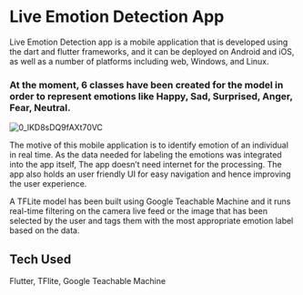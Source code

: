 # Live Emotion Detection App

Live Emotion Detection app is a mobile application that is developed using the dart and flutter frameworks, and it can be deployed on Android and iOS, as well as a number of platforms including web, Windows, and Linux. 

### At the moment, 6 classes have been created for the model in order to represent emotions like Happy, Sad, Surprised, Anger, Fear, Neutral.




 ![0_lKD8sDQ9fAXt70VC](https://user-images.githubusercontent.com/52647836/231678087-e74e4a23-f703-4937-bb9d-bcc7f1dbd4d3.gif)



The motive of this mobile application is to identify emotion of an individual in real time. As the data needed for labeling the emotions was integrated into the app itself, The app doesn’t need internet for the processing. The app also holds an user friendly UI for easy navigation and hence improving the user experience. 

A TFLite model has been built using Google Teachable Machine and it runs real-time filtering on the camera live feed or the image that has been selected by the user and tags them with the most appropriate emotion label based on the data.


## Tech Used
Flutter, TFlite, Google Teachable Machine





